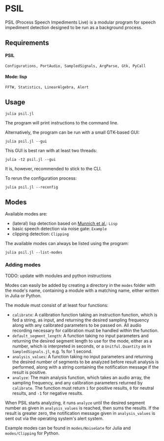# PSIL

PSIL (Process Speech Impediments Live) is a modular program for speech impediment detection designed to be run as a background process.

## Requirements

#### PSIL

```
Configurations, PortAudio, SampledSignals, ArgParse, Gtk, PyCall
```

#### Mode: lisp

```
FFTW, Statistics, LinearAlgebra, Alert
```

## Usage

```
julia psil.jl
```

The program will print instructions to the command line.

Alternatively, the program can be run with a small GTK-based GUI:

```
julia psil.jl --gui
```

This GUI is best ran with at least two threads:

```
julia -t2 psil.jl --gui
```

It is, however, recommended to stick to the CLI.

To rerun the configuration process:

```
julia psil.jl --reconfig
```

## Modes

Available modes are:

* (lateral) lisp detection based on [Munnich et al.](https://github.com/munnich/lateral-lisp): `Lisp`
* basic speech detection via noise gate: `Example`
* clipping detection: `Clipping`

The available modes can always be listed using the program:

```
julia psil.jl --list-modes
```

### Adding modes

TODO: update with modules and python instructions

Modes can easily be added by creating a directory in the `modes` folder with the mode's name, containing a module with a matching name, either written in Julia or Python.

The module must consist of at least four functions:
* `calibrate`: A calibration function taking an instruction function, which is fed a string, as input, and returning the desired sampling frequency along with any calibrated parameters to be passed on. All audio recording necessary for calibration must be handled within the function.
* `default_segment_length`: A function taking no input parameters and returning the desired segment length to use for the mode, either as a number, which is interpreted in seconds, or a `Unitful.Quantity` as in `SampledSignals.jl`, e.g. 1s for 1 second.
* `analysis_values`: A function taking no input parameters and returning the desired number of segments to be analyzed before result analysis is performed, along with a string containing the notification message if the result is positive.
* `analyze`: The main analysis function, which takes an audio array, the sampling frequency, and any calibration parameters returned by `calibrate`. The function must return `1` for positive results, `0` for neutral results, and `-1` for negative results.

When PSIL starts analyzing, it runs `analyze` until the desired segment number as given in `analysis_values` is reached, then sums the results. If the result is greater zero, the notification message given in `analysis_values` is sent out via the operating system's alert system.

Example modes can be found in `modes/NoiseGate` for Julia and `modes/Clipping` for Python.
